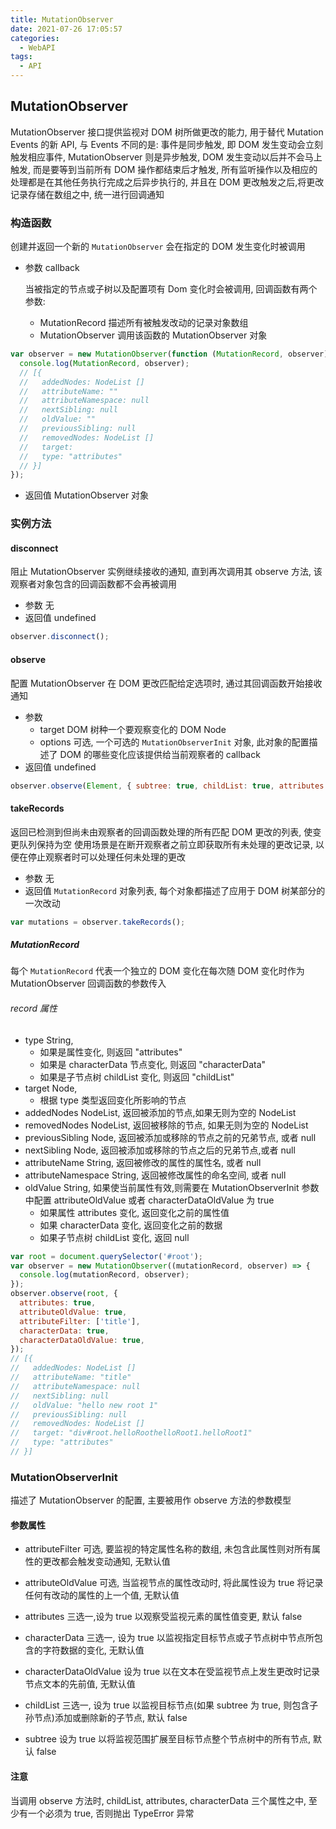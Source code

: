```yaml
---
title: MutationObserver
date: 2021-07-26 17:05:57
categories:
  - WebAPI
tags:
  - API
---
```


## MutationObserver

MutationObserver 接口提供监视对 DOM 树所做更改的能力, 用于替代 Mutation Events 的新 API, 与 Events 不同的是: 事件是同步触发, 即 DOM 发生变动会立刻触发相应事件, MutationObserver 则是异步触发, DOM 发生变动以后并不会马上触发, 而是要等到当前所有 DOM 操作都结束后才触发, 所有监听操作以及相应的处理都是在其他任务执行完成之后异步执行的, 并且在 DOM 更改触发之后,将更改记录存储在数组之中, 统一进行回调通知

### 构造函数

创建并返回一个新的 `MutationObserver` 会在指定的 DOM 发生变化时被调用

- 参数 callback

  当被指定的节点或子树以及配置项有 Dom 变化时会被调用, 回调函数有两个参数:

  - MutationRecord 描述所有被触发改动的记录对象数组
  - MutationObserver 调用该函数的 MutationObserver 对象

```javascript
var observer = new MutationObserver(function (MutationRecord, observer) {
  console.log(MutationRecord, observer);
  // [{
  //   addedNodes: NodeList []
  //   attributeName: ""
  //   attributeNamespace: null
  //   nextSibling: null
  //   oldValue: ""
  //   previousSibling: null
  //   removedNodes: NodeList []
  //   target:
  //   type: "attributes"
  // }]
});
```

- 返回值 MutationObserver 对象

<!-- more -->

### 实例方法

#### disconnect

阻止 MutationObserver 实例继续接收的通知, 直到再次调用其 observe 方法, 该观察者对象包含的回调函数都不会再被调用

- 参数 无
- 返回值 undefined

```javascript
observer.disconnect();
```

#### observe

配置 MutationObserver 在 DOM 更改匹配给定选项时, 通过其回调函数开始接收通知

- 参数
  - target DOM 树种一个要观察变化的 DOM Node
  - options 可选, 一个可选的 `MutationObserverInit` 对象, 此对象的配置描述了 DOM 的哪些变化应该提供给当前观察者的 callback
- 返回值 undefined

```javascript
observer.observe(Element, { subtree: true, childList: true, attributes: true });
```

#### takeRecords

返回已检测到但尚未由观察者的回调函数处理的所有匹配 DOM 更改的列表, 使变更队列保持为空
使用场景是在断开观察者之前立即获取所有未处理的更改记录, 以便在停止观察者时可以处理任何未处理的更改

- 参数 无
- 返回值 `MutationRecord` 对象列表, 每个对象都描述了应用于 DOM 树某部分的一次改动

```javascript
var mutations = observer.takeRecords();
```

##### MutationRecord

每个 `MutationRecord` 代表一个独立的 DOM 变化在每次随 DOM 变化时作为 MutationObserver 回调函数的参数传入

###### record 属性

- type String,
  - 如果是属性变化, 则返回 "attributes"
  - 如果是 characterData 节点变化, 则返回 "characterData"
  - 如果是子节点树 childList 变化, 则返回 "childList"
- target Node,
  - 根据 type 类型返回变化所影响的节点
- addedNodes NodeList, 返回被添加的节点,如果无则为空的 NodeList
- removedNodes NodeList, 返回被移除的节点, 如果无则为空的 NodeList
- previousSibling Node, 返回被添加或移除的节点之前的兄弟节点, 或者 null
- nextSibling Node, 返回被添加或移除的节点之后的兄弟节点,或者 null
- attributeName String, 返回被修改的属性的属性名, 或者 null
- attributeNamespace String, 返回被修改属性的命名空间, 或者 null
- oldValue String, 如果使当前属性有效,则需要在 MutationObserverInit 参数中配置 attributeOldValue 或者 characterDataOldValue 为 true
  - 如果属性 attributes 变化, 返回变化之前的属性值
  - 如果 characterData 变化, 返回变化之前的数据
  - 如果子节点树 childList 变化, 返回 null

```javascript
var root = document.querySelector('#root');
var observer = new MutationObserver((mutationRecord, observer) => {
  console.log(mutationRecord, observer);
});
observer.observe(root, {
  attributes: true,
  attributeOldValue: true,
  attributeFilter: ['title'],
  characterData: true,
  characterDataOldValue: true,
});
// [{
//   addedNodes: NodeList []
//   attributeName: "title"
//   attributeNamespace: null
//   nextSibling: null
//   oldValue: "hello new root 1"
//   previousSibling: null
//   removedNodes: NodeList []
//   target: "div#root.helloRoothelloRoot1.helloRoot1"
//   type: "attributes"
// }]
```

### MutationObserverInit

描述了 MutationObserver 的配置, 主要被用作 observe 方法的参数模型

#### 参数属性

- attributeFilter 可选, 要监视的特定属性名称的数组, 未包含此属性则对所有属性的更改都会触发变动通知, 无默认值

- attributeOldValue 可选, 当监视节点的属性改动时, 将此属性设为 true 将记录任何有改动的属性的上一个值, 无默认值

- attributes 三选一,设为 true 以观察受监视元素的属性值变更, 默认 false

- characterData 三选一, 设为 true 以监视指定目标节点或子节点树中节点所包含的字符数据的变化, 无默认值

- characterDataOldValue 设为 true 以在文本在受监视节点上发生更改时记录节点文本的先前值, 无默认值

- childList 三选一, 设为 true 以监视目标节点(如果 subtree 为 true, 则包含子孙节点)添加或删除新的子节点, 默认 false

- subtree 设为 true 以将监视范围扩展至目标节点整个节点树中的所有节点, 默认 false

#### 注意

当调用 observe 方法时, childList, attributes, characterData 三个属性之中, 至少有一个必须为 true, 否则抛出 TypeError 异常
